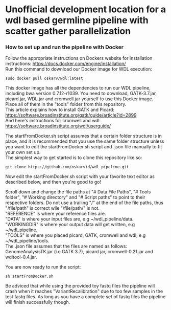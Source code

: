 # Unofficial development location for a wdl based germline pipeline with scatter gather parallelization

### How to set up and run the pipeline with Docker  
Follow the appropriate instructions on Dockers website for installation instructions: https://docs.docker.com/engine/installation/  
Run this command to download our Docker image for WDL execution:  
```
sudo docker pull oskarv/wdl:latest
```
This docker image has all the dependencies to run our WDL pipeline, including bwa version 0.7.12-r1039. You need to download, GATK-3.7.jar, picard.jar, WDL.jar and cromwell.jar yourself to use this Docker image. Place all of them in the "tools" folder from this repository.  
This article explains how to install GATK and Picard: https://software.broadinstitute.org/gatk/guide/article?id=2899  
And here's instructions for cromwell and wdl: https://software.broadinstitute.org/wdl/userguide/  

The startFromDocker.sh script assumes that a certain folder structure is in place, and it is recommended that you use the same folder structure unless you want to edit the startFromDocker.sh script and .json file manually to fit your own set up.  
The simplest way to get started is to clone this repository like so:
```
git clone https://github.com/oskarvid/wdl_pipeline.git
```
Now edit the startFromDocker.sh script with your favorite text editor as described below, and then you're good to go!  

Scroll down and change the file paths at "# Data File Paths", "# Tools folder", "# Working directory" and "# Script paths" to point to their respective folders. Do not use a trailing "/" at the end of the file paths, thus "/file/path" is correct wile "/file/path/" is not.  
"REFERENCE" is where your reference files are.  
"DATA" is where your input files are, e.g ~/wdl_pipeline/data.  
"WORKINGDIR" is where your output data will get written, e.g ~/wdl_pipeline.  
"TOOLS" is where you placed picard, GATK, cromwell and wdl, e.g ~/wdl_pipeline/tools.  
The .json file assumes that the files are named as follows: GenomeAnalysisTK.jar (i.e GATK 3.7), picard.jar, cromwell-0.21.jar and wdltool-0.4.jar.  

You are now ready to run the script:  
```
sh startFromDocker.sh
```
Be adviced that while using the provided toy fastq files the pipeline will crash when it reaches "VariantRecalibration" due to too few samples in the test fastq files. As long as you have a complete set of fastq files the pipeline will finish successfully though.  


